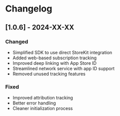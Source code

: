# Changelog

## [1.0.6] - 2024-XX-XX

### Changed

- Simplified SDK to use direct StoreKit integration
- Added web-based subscription tracking
- Improved deep linking with App Store ID
- Streamlined network service with app ID support
- Removed unused tracking features

### Fixed

- Improved attribution tracking
- Better error handling
- Cleaner initialization process
